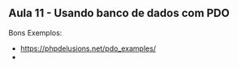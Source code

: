 ## Aula 11 - Usando banco de dados com PDO

Bons Exemplos:
- https://phpdelusions.net/pdo_examples/
- 

